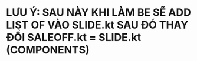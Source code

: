 # LƯU Ý: SAU NÀY KHI LÀM BE SẼ ADD LIST OF VÀO SLIDE.kt SAU ĐÓ THAY ĐỔI SALEOFF.kt = SLIDE.kt (COMPONENTS)